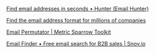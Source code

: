 [Find email addresses in seconds • Hunter (Email Hunter)](https://hunter.io/)

[Find the email address format for millions of companies](https://www.email-format.com/)

[Email Permutator | Metric Sparrow Toolkit](http://metricsparrow.com/toolkit/email-permutator/)

[Email Finder • Free email search for B2B sales | Snov.io](https://snov.io/email-finder)












